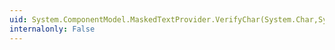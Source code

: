```yaml
---
uid: System.ComponentModel.MaskedTextProvider.VerifyChar(System.Char,System.Int32,System.ComponentModel.MaskedTextResultHint@)
internalonly: False
---
```

